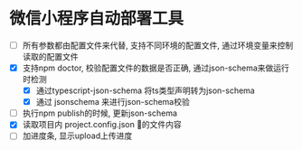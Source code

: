 # 微信小程序自动部署工具

- [ ] 所有参数都由配置文件来代替, 支持不同环境的配置文件, 通过环境变量来控制读取的配置文件
- [x] 支持npm doctor, 校验配置文件的数据是否正确, 通过json-schema来做运行时检测
  - [x]  通过typescript-json-schema 将ts类型声明转为json-schema
  - [x]  通过 jsonschema 来进行json-schema校验
- [ ] 执行npm publish的时候, 更新json-schema
- [x] 读取项目内 project.config.json 的文件内容
- [ ] 加进度条, 显示upload上传进度